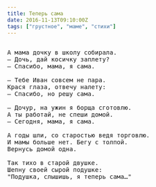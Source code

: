 ```yaml
---
title: Теперь сама
date: 2016-11-13T09:10:00Z
tags: ["грустное", "маме", "стихи"]
---
```


<pre>

А мама дочку в школу собирала.
— Дочь, дай косичку заплету?
— Спасибо, мама, я сама.

— Тебе Иван совсем не пара.
Крася глаза, отвечу налету:
— Спасибо, но решу сама.

— Дочур, на ужин я борща сготовлю.
А ты работай, не спеши домой.
— Сегодня, мама, я сама.

А годы шли, со старостью ведя торговлю.
И мамы больше нет. Бегу с толпой.
Вернусь домой одна.

Так тихо в старой двушке.
Шепну своей сырой подушке:
"Подушка, слышишь, я теперь сама…"



</pre>